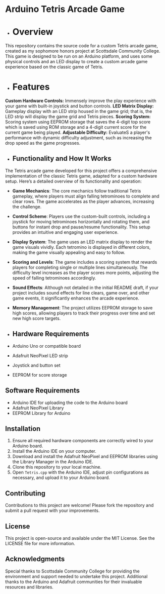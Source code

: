 # Arduino Tetris Arcade Game

- # Overview
This repository contains the source code for a custom Tetris arcade game, created as my sophomore honors project at Scottsdale Community College. This game is designed to be run on an Arduino platform, and uses some physical controls and an LED display to create a custom arcade game experience based on the classic game of Tetris.

- # Features
**Custom Hardware Controls:** Immensely improve the play experience with your game with built-in joystick and button controls.
**LED Matrix Display:** Gameplay display with an LED strip housed in the game grid; that is, the LED strip will display the game grid and Tetris pieces.
**Scoring System:** Scoring system using EEPROM storage that saves the 4-digit top score which is saved using ROM storage and a 4-digit current score for the current game being played. 
**Adjustable Difficulty:** EvaluateS a player's performance with dynamic difficulty adjustment, such as increasing the drop speed as the game progresses.

- ## Functionality and How It Works

The Tetris arcade game developed for this project offers a comprehensive implementation of the classic Tetris game, adapted for a custom hardware setup. Here’s a detailed overview of its functionality and operation:

- **Game Mechanics**: The core mechanics follow traditional Tetris gameplay, where players must align falling tetrominoes to complete and clear rows. The game accelerates as the player advances, increasing the challenge.
- **Control Scheme**: Players use the custom-built controls, including a joystick for moving tetrominoes horizontally and rotating them, and buttons for instant drop and pause/resume functionality. This setup provides an intuitive and engaging user experience.
- **Display System**: The game uses an LED matrix display to render the game visuals vividly. Each tetromino is displayed in different colors, making the game visually appealing and easy to follow.
- **Scoring and Levels**: The game includes a scoring system that rewards players for completing single or multiple lines simultaneously. The difficulty level increases as the player scores more points, adjusting the speed of falling tetrominoes accordingly.
- **Sound Effects**: Although not detailed in the initial README draft, if your project includes sound effects for line clears, game over, and other game events, it significantly enhances the arcade experience.
- **Memory Management**: The project utilizes EEPROM storage to save high scores, allowing players to track their progress over time and set new high score targets.

- ## Hardware Requirements
- Arduino Uno or compatible board
- Adafruit NeoPixel LED strip
- Joystick and button set
- EEPROM for score storage

## Software Requirements
- Arduino IDE for uploading the code to the Arduino board
- Adafruit NeoPixel Library
- EEPROM Library for Arduino

## Installation
1. Ensure all required hardware components are correctly wired to your Arduino board.
2. Install the Arduino IDE on your computer.
3. Download and install the Adafruit NeoPixel and EEPROM libraries using the Library Manager in the Arduino IDE.
4. Clone this repository to your local machine.
5. Open `Tetris.cpp` with the Arduino IDE, adjust pin configurations as necessary, and upload it to your Arduino board.

## Contributing
Contributions to this project are welcome! Please fork the repository and submit a pull request with your improvements.

## License
This project is open-source and available under the MIT License. See the LICENSE file for more information.

## Acknowledgments
Special thanks to Scottsdale Community College for providing the environment and support needed to undertake this project. Additional thanks to the Arduino and Adafruit communities for their invaluable resources and libraries.

